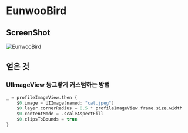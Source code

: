 # EunwooBird
## ScreenShot
![EunwooBird](https://user-images.githubusercontent.com/57670228/114263705-224d7800-9a22-11eb-8c84-541bfafdfee5.gif)
## 얻은 것
### UIImageView 동그랗게 커스텀하는 방법
```swift
_ = profileImageView.then {
    $0.image = UIImage(named: "cat.jpeg")
    $0.layer.cornerRadius = 0.5 * profileImageView.frame.size.width
    $0.contentMode = .scaleAspectFill
    $0.clipsToBounds = true
}
```
